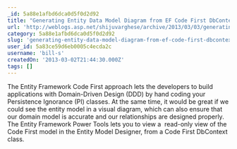 ```yaml
---
_id: 5a88e1afbd6dca0d5f0d2d92
title: "Generating Entity Data Model Diagram from EF Code First DbContext"
url: 'http://weblogs.asp.net/shijuvarghese/archive/2013/03/03/generating-entity-data-model-diagram-from-ef-code-first-dbcontext.aspx'
category: 5a88e1afbd6dca0d5f0d2d92
slug: 'generating-entity-data-model-diagram-from-ef-code-first-dbcontext'
user_id: 5a83ce59d6eb0005c4ecda2c
username: 'bill-s'
createdOn: '2013-03-02T21:44:30.000Z'
tags: []
---
```


The Entity Framework Code First approach lets the developers to build applications with Domain-Driven Design (DDD) by hand coding your Persistence Ignorance (PI) classes. At the same time, it would be great if we could see the entity model in a visual diagram, which can also ensure that our domain model is accurate and our relationships are designed properly. The Entity Framework Power Tools lets you to view a  read-only view of the Code First model in the Entity Model Designer, from a Code First DbContext class.
